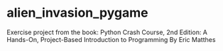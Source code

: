 # alien_invasion_pygame
Exercise project from the book:
Python Crash Course, 2nd Edition: A Hands-On, Project-Based Introduction to Programming
By Eric Matthes